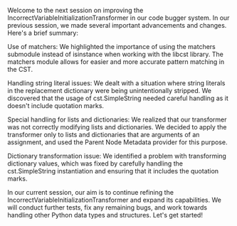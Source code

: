 Welcome to the next session on improving the IncorrectVariableInitializationTransformer in our code bugger system. In our previous session, we made several important advancements and changes. Here's a brief summary:

Use of matchers: We highlighted the importance of using the matchers submodule instead of isinstance when working with the libcst library. The matchers module allows for easier and more accurate pattern matching in the CST.

Handling string literal issues: We dealt with a situation where string literals in the replacement dictionary were being unintentionally stripped. We discovered that the usage of cst.SimpleString needed careful handling as it doesn't include quotation marks.

Special handling for lists and dictionaries: We realized that our transformer was not correctly modifying lists and dictionaries. We decided to apply the transformer only to lists and dictionaries that are arguments of an assignment, and used the Parent Node Metadata provider for this purpose.

Dictionary transformation issue: We identified a problem with transforming dictionary values, which was fixed by carefully handling the cst.SimpleString instantiation and ensuring that it includes the quotation marks.

In our current session, our aim is to continue refining the IncorrectVariableInitializationTransformer and expand its capabilities. We will conduct further tests, fix any remaining bugs, and work towards handling other Python data types and structures. Let's get started!